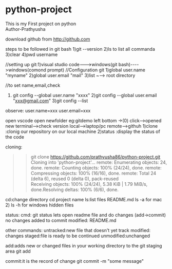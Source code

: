 # python-project
This is my First project on python
<br>
Author-Prathyusha

download github from http://github.com 

steps to be followed in git bash 
1)git --version
2)ls to list all commanda
3)clear
4)pwd username

//setting up git:1)visual studio code--->windows(git bash)---->windows(comond prompt)
//Configuration git
1)global user.name "myname"
2)global user.email "mail"
3)list
~--> root directory

//to set name,email,check

1) git config --global user.name "xxxx"
2)git config --global user.email "xxx@gmail.com"
3)git config --list

observe:
user.name=xxx
user.email=xxx

open vscode 
open newfolder eg:gitdemo
left bottom ->(0) click-->opened new terminal-->check version 
local-->laptop/pc
remote-->githuh
1)clone :clonig our repository on our local machine
2)status  :display the status of the code

cloning:
 >>git clone https://github.com/prathyusha86/python-project.git
Cloning into 'python-project'...
remote: Enumerating objects: 24, done.
remote: Counting objects: 100% (24/24), done.
remote: Compressing objects: 100% (16/16), done.
remote: Total 24 (delta 6), reused 0 (delta 0), pack-reused  
Receiving objects: 100% (24/24), 5.38 KiB | 1.79 MiB/s, done.Resolving deltas: 100% (6/6), done.

cd:change directory cd project name
ls:list files  README.md
ls -a  for mac 2) ls -h for windows  hidden files

status: 
cmd: git status lets open readme file and do changes
(add->commit) 
no changes added to commit
 modified:   README.md

 other commands:
 untracked:new file that doesn't yet track
 modified: changes
 staged:file is ready to be continued
 unmodified:unchanged

 add:adds new or changed files in your working directory to the git staging area
 git add<file-name>

 commit:it is the record of change
 git commit -m "some message"







